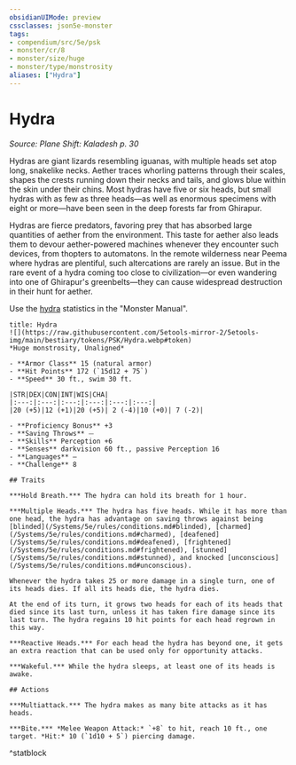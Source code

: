 ```yaml
---
obsidianUIMode: preview
cssclasses: json5e-monster
tags:
- compendium/src/5e/psk
- monster/cr/8
- monster/size/huge
- monster/type/monstrosity
aliases: ["Hydra"]
---
```

# Hydra
*Source: Plane Shift: Kaladesh p. 30*  

Hydras are giant lizards resembling iguanas, with multiple heads set atop long, snakelike necks. Aether traces whorling patterns through their scales, shapes the crests running down their necks and tails, and glows blue within the skin under their chins. Most hydras have five or six heads, but small hydras with as few as three heads—as well as enormous specimens with eight or more—have been seen in the deep forests far from Ghirapur.

Hydras are fierce predators, favoring prey that has absorbed large quantities of aether from the environment. This taste for aether also leads them to devour aether-powered machines whenever they encounter such devices, from thopters to automatons. In the remote wilderness near Peema where hydras are plentiful, such altercations are rarely an issue. But in the rare event of a hydra coming too close to civilization—or even wandering into one of Ghirapur's greenbelts—they can cause widespread destruction in their hunt for aether.

Use the [hydra](/Systems/5e/bestiary/monstrosity/hydra.md) statistics in the "Monster Manual".

```ad-statblock
title: Hydra
![](https://raw.githubusercontent.com/5etools-mirror-2/5etools-img/main/bestiary/tokens/PSK/Hydra.webp#token)
*Huge monstrosity, Unaligned*

- **Armor Class** 15 (natural armor)
- **Hit Points** 172 (`15d12 + 75`)
- **Speed** 30 ft., swim 30 ft.

|STR|DEX|CON|INT|WIS|CHA|
|:---:|:---:|:---:|:---:|:---:|:---:|
|20 (+5)|12 (+1)|20 (+5)| 2 (-4)|10 (+0)| 7 (-2)|

- **Proficiency Bonus** +3
- **Saving Throws** ⏤
- **Skills** Perception +6
- **Senses** darkvision 60 ft., passive Perception 16
- **Languages** —
- **Challenge** 8

## Traits

***Hold Breath.*** The hydra can hold its breath for 1 hour.

***Multiple Heads.*** The hydra has five heads. While it has more than one head, the hydra has advantage on saving throws against being [blinded](/Systems/5e/rules/conditions.md#blinded), [charmed](/Systems/5e/rules/conditions.md#charmed), [deafened](/Systems/5e/rules/conditions.md#deafened), [frightened](/Systems/5e/rules/conditions.md#frightened), [stunned](/Systems/5e/rules/conditions.md#stunned), and knocked [unconscious](/Systems/5e/rules/conditions.md#unconscious).

Whenever the hydra takes 25 or more damage in a single turn, one of its heads dies. If all its heads die, the hydra dies.

At the end of its turn, it grows two heads for each of its heads that died since its last turn, unless it has taken fire damage since its last turn. The hydra regains 10 hit points for each head regrown in this way.

***Reactive Heads.*** For each head the hydra has beyond one, it gets an extra reaction that can be used only for opportunity attacks.

***Wakeful.*** While the hydra sleeps, at least one of its heads is awake.

## Actions

***Multiattack.*** The hydra makes as many bite attacks as it has heads.

***Bite.*** *Melee Weapon Attack:* `+8` to hit, reach 10 ft., one target. *Hit:* 10 (`1d10 + 5`) piercing damage.
```
^statblock